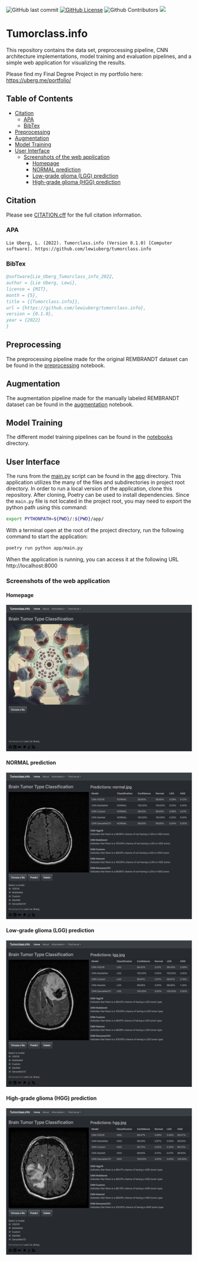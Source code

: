 ![GitHub last commit](https://img.shields.io/github/last-commit/lewiuberg/tumorclass.info)
[![GitHub License](https://img.shields.io/github/license/lewiuberg/tumorclass.info?color=blue)](LICENSE)
![Github Contributors](https://img.shields.io/github/contributors/lewiuberg/tumorclass.info?color=blue)
![](https://visitor-badge.glitch.me/badge?page_id=lewiuberg.tumorclass.info)

# Tumorclass.info <!-- omit in toc -->

This repository contains the data set, preprocessing pipeline, CNN architecture implementations, model training and evaluation pipelines, and a simple web application for visualizing the results.

<!-- Please visit [Tumorclass.info](https://app.tumorclass.info) website to see it in action. -->
Please find my Final Degree Project in my portfolio here: https://uberg.me/portfolio/

## Table of Contents <!-- omit in toc -->

- [Citation](#citation)
  - [APA](#apa)
  - [BibTex](#bibtex)
- [Preprocessing](#preprocessing)
- [Augmentation](#augmentation)
- [Model Training](#model-training)
- [User Interface](#user-interface)
  - [Screenshots of the web application](#screenshots-of-the-web-application)
    - [Homepage](#homepage)
    - [NORMAL prediction](#normal-prediction)
    - [Low-grade glioma (LGG) prediction](#low-grade-glioma-lgg-prediction)
    - [High-grade glioma (HGG) prediction](#high-grade-glioma-hgg-prediction)

## Citation

Please see [CITATION.cff](CITATION.cff) for the full citation information.

### APA

```apa
Lie Uberg, L. (2022). Tumorclass.info (Version 0.1.0) [Computer software]. https://github.com/lewiuberg/tumorclass.info
```

### BibTex

```BibTex
@software{Lie_Uberg_Tumorclass_info_2022,
author = {Lie Uberg, Lewi},
license = {MIT},
month = {5},
title = {{Tumorclass.info}},
url = {https://github.com/lewiuberg/tumorclass.info},
version = {0.1.0},
year = {2022}
}
```

## Preprocessing

The preprocessing pipeline made for the original REMBRANDT dataset can be found in the [preprocessing](data/original_rembrandt/preprocessing.ipynb) notebook.

## Augmentation

The augmentation pipeline made for the manually labeled REMBRANDT dataset can be found in the [augmentation](notebooks/augmentation.ipynb) notebook.

## Model Training

The different model training pipelines can be found in the [notebooks](notebooks/) directory.

## User Interface

The runs from the [main.py](app/main.py) script can be found in the [app](app/) directory. This application utilizes the many of the files and subdirectories in project root directory. In order to run a local version of the application, clone this repository. After cloning, Poetry can be used to install dependencies. Since the `main.py` file is not located in the project root, you may need to export the python path using this command:

```bash
export PYTHONPATH=${PWD}/:${PWD}/app/
```

With a terminal open at the root of the project directory, run the following command to start the application:

```bash
poetry run python app/main.py
```

When the application is running, you can access it at the following URL http://localhost:8000

### Screenshots of the web application

#### Homepage

![home](/static/images/home.png "homepage")

#### NORMAL prediction

![normal](/static/images/normal.png "normal")

#### Low-grade glioma (LGG) prediction

![low-grade-glioma](/static/images/lgg.png "low-grade-glioma")

#### High-grade glioma (HGG) prediction

![high-grade-glioma](/static/images/hgg.png "high-grade-glioma")

